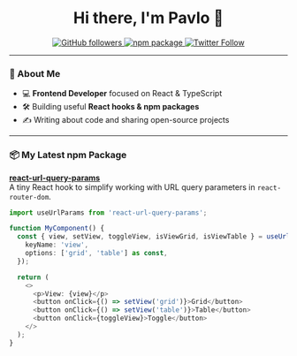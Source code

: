 <h1 align="center">Hi there, I'm Pavlo 👋</h1>

<p align="center">
  <a href="https://github.com/your-username">
    <img src="https://img.shields.io/github/followers/your-username?label=Follow&style=social" alt="GitHub followers"/>
  </a>
  <a href="https://www.npmjs.com/package/react-url-query-params">
    <img src="https://img.shields.io/npm/v/react-url-query-params?color=blue&label=npm%20package" alt="npm package"/>
  </a>
  <a href="https://twitter.com/your-twitter">
    <img src="https://img.shields.io/twitter/follow/your-twitter?style=social" alt="Twitter Follow"/>
  </a>
</p>

---

### 🚀 About Me
- 💻 **Frontend Developer** focused on React & TypeScript
- 🛠 Building useful **React hooks & npm packages**
- ✍ Writing about code and sharing open-source projects

---

### 📦 My Latest npm Package
**[react-url-query-params](https://www.npmjs.com/package/react-url-query-params)**  
A tiny React hook to simplify working with URL query parameters in `react-router-dom`.

```ts
import useUrlParams from 'react-url-query-params';

function MyComponent() {
  const { view, setView, toggleView, isViewGrid, isViewTable } = useUrlParams({
    keyName: 'view',
    options: ['grid', 'table'] as const,
  });

  return (
    <>
      <p>View: {view}</p>
      <button onClick={() => setView('grid')}>Grid</button>
      <button onClick={() => setView('table')}>Table</button>
      <button onClick={toggleView}>Toggle</button>
    </>
  );
}
